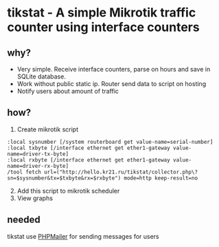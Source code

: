 # tikstat - A simple Mikrotik traffic counter using interface counters 

## why?
- Very simple. Receive interface counters, parse on hours and save in SQLite database.
- Work without public static ip. Router send data to script on hosting
- Notify users about amount of traffic

## how?
1. Create mikrotik script 
```
:local sysnumber [/system routerboard get value-name=serial-number]
:local txbyte [/interface ethernet get ether1-gateway value-name=driver-tx-byte]
:local rxbyte [/interface ethernet get ether1-gateway value-name=driver-rx-byte]
/tool fetch url=("http://hello.kr21.ru/tikstat/collector.php\?sn=$sysnumber&tx=$txbyte&rx=$rxbyte") mode=http keep-result=no
```
2. Add this script to mikrotik scheduler
3. View graphs

## needed
tikstat use [PHPMailer](https://github.com/PHPMailer/PHPMailer) for sending messages for users